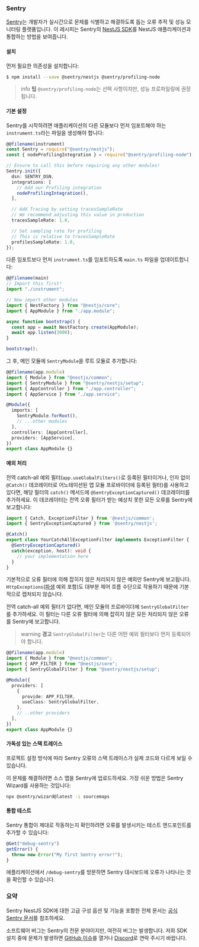 ### Sentry

[Sentry](https://sentry.io)는 개발자가 실시간으로 문제를 식별하고 해결하도록 돕는 오류 추적 및 성능 모니터링 플랫폼입니다. 이 레시피는 Sentry의 [NestJS SDK](https://docs.sentry.io/platforms/javascript/guides/nestjs/)를 NestJS 애플리케이션과 통합하는 방법을 보여줍니다.

#### 설치

먼저 필요한 의존성을 설치합니다:

```bash
$ npm install --save @sentry/nestjs @sentry/profiling-node
```

> info **팁** `@sentry/profiling-node`는 선택 사항이지만, 성능 프로파일링에 권장됩니다.

#### 기본 설정

Sentry를 시작하려면 애플리케이션의 다른 모듈보다 먼저 임포트해야 하는 `instrument.ts`라는 파일을 생성해야 합니다:

```typescript
@@filename(instrument)
const Sentry = require("@sentry/nestjs");
const { nodeProfilingIntegration } = require("@sentry/profiling-node");

// Ensure to call this before requiring any other modules!
Sentry.init({
  dsn: SENTRY_DSN,
  integrations: [
    // Add our Profiling integration
    nodeProfilingIntegration(),
  ],

  // Add Tracing by setting tracesSampleRate
  // We recommend adjusting this value in production
  tracesSampleRate: 1.0,

  // Set sampling rate for profiling
  // This is relative to tracesSampleRate
  profilesSampleRate: 1.0,
});
```

다른 임포트보다 먼저 `instrument.ts`를 임포트하도록 `main.ts` 파일을 업데이트합니다:

```typescript
@@filename(main)
// Import this first!
import "./instrument";

// Now import other modules
import { NestFactory } from "@nestjs/core";
import { AppModule } from "./app.module";

async function bootstrap() {
  const app = await NestFactory.create(AppModule);
  await app.listen(3000);
}

bootstrap();
```

그 후, 메인 모듈에 `SentryModule`을 루트 모듈로 추가합니다:

```typescript
@@filename(app.module)
import { Module } from "@nestjs/common";
import { SentryModule } from "@sentry/nestjs/setup";
import { AppController } from "./app.controller";
import { AppService } from "./app.service";

@Module({
  imports: [
    SentryModule.forRoot(),
    // ...other modules
  ],
  controllers: [AppController],
  providers: [AppService],
})
export class AppModule {}
```

#### 예외 처리

전역 catch-all 예외 필터(`app.useGlobalFilters()`로 등록된 필터이거나, 인자 없이 `@Catch()` 데코레이터로 어노테이션된 앱 모듈 프로바이더에 등록된 필터)를 사용하고 있다면, 해당 필터의 `catch()` 메서드에 `@SentryExceptionCaptured()` 데코레이터를 추가하세요. 이 데코레이터는 전역 오류 필터가 받는 예상치 못한 모든 오류를 Sentry에 보고합니다:

```typescript
import { Catch, ExceptionFilter } from '@nestjs/common';
import { SentryExceptionCaptured } from '@sentry/nestjs';

@Catch()
export class YourCatchAllExceptionFilter implements ExceptionFilter {
  @SentryExceptionCaptured()
  catch(exception, host): void {
    // your implementation here
  }
}
```

기본적으로 오류 필터에 의해 잡히지 않은 처리되지 않은 예외만 Sentry에 보고됩니다. `HttpExceptions`([파생](https://nestjs.dokidocs.dev/exception-filters#built-in-http-exceptions) 예외 포함)도 대부분 제어 흐름 수단으로 작용하기 때문에 기본적으로 캡처되지 않습니다.

전역 catch-all 예외 필터가 없다면, 메인 모듈의 프로바이더에 `SentryGlobalFilter`를 추가하세요. 이 필터는 다른 오류 필터에 의해 잡히지 않은 모든 처리되지 않은 오류를 Sentry에 보고합니다.

> warning **경고** `SentryGlobalFilter`는 다른 어떤 예외 필터보다 먼저 등록되어야 합니다.

```typescript
@@filename(app.module)
import { Module } from "@nestjs/common";
import { APP_FILTER } from "@nestjs/core";
import { SentryGlobalFilter } from "@sentry/nestjs/setup";

@Module({
  providers: [
    {
      provide: APP_FILTER,
      useClass: SentryGlobalFilter,
    },
    // ..other providers
  ],
})
export class AppModule {}
```

#### 가독성 있는 스택 트레이스

프로젝트 설정 방식에 따라 Sentry 오류의 스택 트레이스가 실제 코드와 다르게 보일 수 있습니다.

이 문제를 해결하려면 소스 맵을 Sentry에 업로드하세요. 가장 쉬운 방법은 Sentry Wizard를 사용하는 것입니다:

```bash
npx @sentry/wizard@latest -i sourcemaps
```

#### 통합 테스트

Sentry 통합이 제대로 작동하는지 확인하려면 오류를 발생시키는 테스트 엔드포인트를 추가할 수 있습니다:

```typescript
@Get("debug-sentry")
getError() {
  throw new Error("My first Sentry error!");
}
```

애플리케이션에서 `/debug-sentry`를 방문하면 Sentry 대시보드에 오류가 나타나는 것을 확인할 수 있습니다.

### 요약

Sentry NestJS SDK에 대한 고급 구성 옵션 및 기능을 포함한 전체 문서는 [공식 Sentry 문서](https://docs.sentry.io/platforms/javascript/guides/nestjs/)를 참조하세요.

소프트웨어 버그는 Sentry의 전문 분야이지만, 여전히 버그는 발생합니다. 저희 SDK 설치 중에 문제가 발생하면 [GitHub 이슈](https://github.com/getsentry/sentry-javascript/issues)를 열거나 [Discord](https://discord.com/invite/sentry)로 연락 주시기 바랍니다.